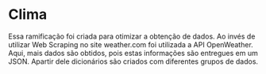 # Clima

Essa ramificação foi criada para otimizar a obtenção de dados. Ao invés de utilizar Web Scraping no site weather.com foi utilizada a API OpenWeather. Aqui, mais dados são obtidos, pois estas informações são entregues em um JSON. Apartir dele dicionários são criados com diferentes grupos de dados.
